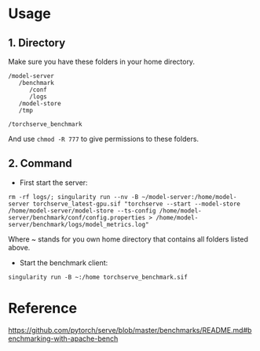 # Usage

## 1. Directory
Make sure you have these folders in your home directory.
```
/model-server
   /benchmark
      /conf
      /logs
   /model-store
   /tmp
  
/torchserve_benchmark
```
And use `chmod -R 777` to give permissions to these folders.

## 2. Command
* First start the server:

`rm -rf logs/; singularity run --nv -B ~/model-server:/home/model-server torchserve_latest-gpu.sif "torchserve --start --model-store /home/model-server/model-store --ts-config /home/model-server/benchmark/conf/config.properties > /home/model-server/benchmark/logs/model_metrics.log"`

Where ~ stands for you own home directory that contains all folders listed above.

* Start the benchmark client:

`singularity run -B ~:/home torchserve_benchmark.sif`

# Reference
https://github.com/pytorch/serve/blob/master/benchmarks/README.md#benchmarking-with-apache-bench
